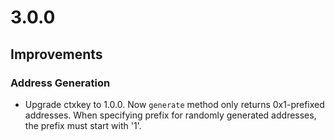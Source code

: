 # 3.0.0

## Improvements

### Address Generation
- Upgrade ctxkey to 1.0.0. Now `generate` method only returns 0x1-prefixed addresses. When specifying prefix for randomly generated addresses, the prefix must start with '1'.
